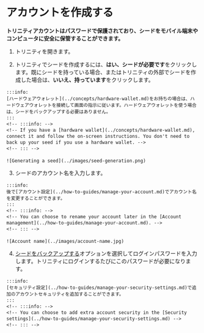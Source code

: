 # アカウントを作成する
<!-- # Create an account -->

**トリニティアカウントはパスワードで保護されており、シードをモバイル端末やコンピュータに安全に保管することができます。**
<!-- **Trinity accounts are password-protected to secure and store your seeds on your mobile device or computer.** -->

1. トリニティを開きます。
  <!-- 1. Open Trinity -->

2. トリニティでシードを作成するには、**はい、シードが必要です**をクリックします。既にシードを持っている場合、またはトリニティの外部でシードを作成した場合は、**いいえ、持っています**をクリックします。
  <!-- 2. To create a seed in Trinity, click **Yes, I need a seed**. If you already have a seed, or if you created a seed outside of Trinity, click **No, I have one**. -->

    :::info:
    [ハードウェアウォレット](../concepts/hardware-wallet.md)をお持ちの場合は、ハードウェアウォレットを接続して画面の指示に従います。ハードウェアウォレットを使う場合は、シードをバックアップする必要はありません。
    :::
    <!-- :::info: -->
    <!-- If you have a [hardware wallet](../concepts/hardware-wallet.md), connect it and follow the on-screen instructions. You don't need to back up your seed if you use a hardware wallet. -->
    <!-- ::: -->

    ![Generating a seed](../images/seed-generation.png)

3. シードのアカウント名を入力します。
  <!-- 3. Enter an account name for your seed -->

    :::info:
    後で[アカウント設定](../how-to-guides/manage-your-account.md)でアカウント名を変更することができます。
    :::
    <!-- :::info: -->
    <!-- You can choose to rename your account later in the [Account management](../how-to-guides/manage-your-account.md). -->
    <!-- ::: -->

    ![Account name](../images/account-name.jpg)

4. [シードをバックアップする](../how-to-guides/back-up-seed.md)オプションを選択してログインパスワードを入力します。トリニティにログインするたびにこのパスワードが必要になります。
  <!-- 4. Select an option to [back up your seed](../how-to-guides/back-up-seed.md) and enter a login password. You will need this password every time you log into Trinity. -->

    :::info:
    [セキュリティ設定](../how-to-guides/manage-your-security-settings.md)で追加のアカウントセキュリティを追加することができます。
    :::
    <!-- :::info: -->
    <!-- You can choose to add extra account security in the [Security settings](../how-to-guides/manage-your-security-settings.md) -->
    <!-- ::: -->
